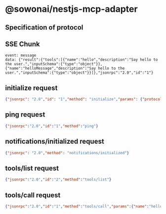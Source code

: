 # @sowonai/nestjs-mcp-adapter

## Specification of protocol

## SSE Chunk
```
event: message
data: {"result":{"tools":[{"name":"hello","description":"Say hello to the user.","inputSchema":{"type":"object"}},{"name":"helloMessage","description":"Say hello to the user.","inputSchema":{"type":"object"}}]},"jsonrpc":"2.0","id":"1"}
```

## initialize request
```json
{"jsonrpc": "2.0","id": "1","method": "initialize","params": {"protocolVersion": "2025-03-26","capabilities": {},"clientInfo": {"name": "test","version": "0.1.0"}}}
```

## ping request
```json
{"jsonrpc":"2.0","id":"1","method":"ping"}
```

## notifications/initialized request
```json
{"jsonrpc": "2.0","method": "notifications/initialized"}
```

## tools/list request
```json
{"jsonrpc":"2.0","id":"2","method":"tools/list"}
```

## tools/call request
```json
{"jsonrpc":"2.0","id":"1","method":"tools/call","params":{"name":"hello","arguments":{}}}
```
